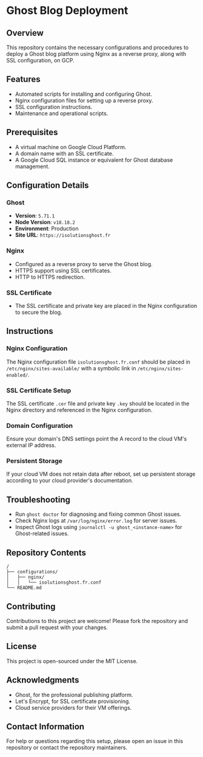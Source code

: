 # Ghost Blog Deployment

## Overview
This repository contains the necessary configurations and procedures to deploy a Ghost blog platform using Nginx as a reverse proxy, along with SSL configuration, on GCP.

## Features
- Automated scripts for installing and configuring Ghost.
- Nginx configuration files for setting up a reverse proxy.
- SSL configuration instructions.
- Maintenance and operational scripts.

## Prerequisites
- A virtual machine on  Google Cloud Platform.
- A domain name with an SSL certificate.
- A Google Cloud SQL instance or equivalent for Ghost database management.

## Configuration Details

### Ghost
- **Version**: `5.71.1`
- **Node Version**: `v18.18.2`
- **Environment**: Production
- **Site URL**: `https://isolutionsghost.fr`

### Nginx
- Configured as a reverse proxy to serve the Ghost blog.
- HTTPS support using SSL certificates.
- HTTP to HTTPS redirection.

### SSL Certificate
- The SSL certificate and private key are placed in the Nginx configuration to secure the blog.

## Instructions


### Nginx Configuration
The Nginx configuration file `isolutionsghost.fr.conf` should be placed in `/etc/nginx/sites-available/` with a symbolic link in `/etc/nginx/sites-enabled/`.

### SSL Certificate Setup
The SSL certificate `.cer` file and private key `.key` should be located in the Nginx directory and referenced in the Nginx configuration.

### Domain Configuration
Ensure your domain's DNS settings point the A record to the cloud VM's external IP address.

### Persistent Storage
If your cloud VM does not retain data after reboot, set up persistent storage according to your cloud provider's documentation.

## Troubleshooting
- Run `ghost doctor` for diagnosing and fixing common Ghost issues.
- Check Nginx logs at `/var/log/nginx/error.log` for server issues.
- Inspect Ghost logs using `journalctl -u ghost_<instance-name>` for Ghost-related issues.

## Repository Contents
```
/
├── configurations/
│   ├── nginx/
│   │   └── isolutionsghost.fr.conf
└── README.md
```

## Contributing
Contributions to this project are welcome! Please fork the repository and submit a pull request with your changes.

## License
This project is open-sourced under the MIT License.

## Acknowledgments
- Ghost, for the professional publishing platform.
- Let's Encrypt, for SSL certificate provisioning.
- Cloud service providers for their VM offerings.

## Contact Information
For help or questions regarding this setup, please open an issue in this repository or contact the repository maintainers.
```
